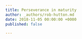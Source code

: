 ```yaml
---
title: Perseverance in maturity
author: _authors/rob-hutton.md
date: 2018-11-05 00:00:00 +0000
published: false

---
```

